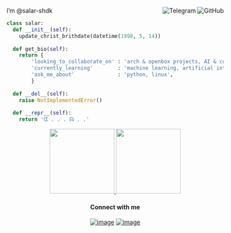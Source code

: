 I’m @salar-shdk
<a href="https://github.com/salar-shdk"><img align="right" alt="GitHub" src="https://img.shields.io/badge/dynamic/json?logo=github&label=GitHub+Followers&labelColor=282c34&color=181717&query=%24.data.totalSubs&url=https%3A%2F%2Fapi.spencerwoo.com%2Fsubstats%2F%3Fsource%3Dgithub%26queryKey%3Dsalar-shdk&longCache=true"/></a>
<a href="https://t.me/salar_shdk"><img align="right" alt="Telegram" src="https://img.shields.io/badge/salar_shdk-C6D1D9?logo=telegram&logoColor=white"/></a>

```python
class salar:
  def __init__(self):
    update_christ_brithdate(datetime(1998, 5, 14))
  
  def get_bio(self):
    return {
        'looking_to_collaborate_on' : 'arch & openbox projects, AI & computer science papers, cool projects (python)',
        'currently_learning'        : 'machine learning, artificial inteligence' 'golang',
        'ask_me_about'              : 'python, linux',
        }
   
  def __del__(self):
    raise NotImplementedError()
    
  def __repr__(self):
    return 'ᗧ . . . ᗣ . .'

```




<p align="center">
<a href="https://github.com/salar-shdk">
  <img height="150em" src="https://github-readme-stats-eight-theta.vercel.app/api?username=salar-shdk&show_icons=true&theme=algolia&include_all_commits=true&count_private=true"/>
  <img height="150em" src="https://github-readme-stats-eight-theta.vercel.app/api/top-langs/?username=salar-shdk&layout=compact&langs_count=8&theme=algolia"/>
</a>
</p>

<h4 align="center">Connect with me</h4>
<div align="center">

[![image](https://img.shields.io/badge/salar.darvish-0077B5?style=for-the-badge&logo=linkedin&logoColor=white)](https://www.linkedin.com/in/salar-darvish/)
[![image](https://img.shields.io/badge/amir.shdk-4D0BB8?style=for-the-badge&logo=yahoo&logoColor=white)](mailto:amir.shdk@yahoo.com)
</div>
<!---
salar-shdk/salar-shdk is a ✨ special ✨ repository because its `README.md` (this file) appears on your GitHub profile.
You can click the Preview link to take a look at your changes.
--->
